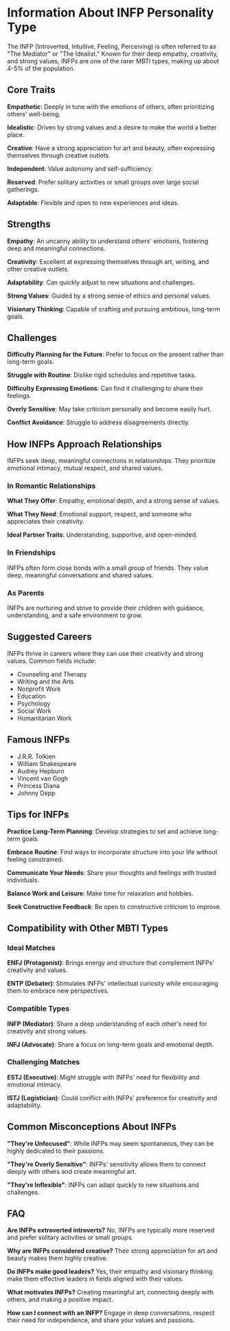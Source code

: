 # Information About INFP Personality Type

The INFP (Introverted, Intuitive, Feeling, Perceiving) is often referred to as "The Mediator" or "The Idealist." Known for their deep empathy, creativity, and strong values, INFPs are one of the rarer MBTI types, making up about 4-5% of the population.

## Core Traits

**Empathetic**: Deeply in tune with the emotions of others, often prioritizing others' well-being.

**Idealistic**: Driven by strong values and a desire to make the world a better place.

**Creative**: Have a strong appreciation for art and beauty, often expressing themselves through creative outlets.

**Independent**: Value autonomy and self-sufficiency.

**Reserved**: Prefer solitary activities or small groups over large social gatherings.

**Adaptable**: Flexible and open to new experiences and ideas.

## Strengths

**Empathy**: An uncanny ability to understand others' emotions, fostering deep and meaningful connections.

**Creativity**: Excellent at expressing themselves through art, writing, and other creative outlets.

**Adaptability**: Can quickly adjust to new situations and challenges.

**Strong Values**: Guided by a strong sense of ethics and personal values.

**Visionary Thinking**: Capable of crafting and pursuing ambitious, long-term goals.

## Challenges

**Difficulty Planning for the Future**: Prefer to focus on the present rather than long-term goals.

**Struggle with Routine**: Dislike rigid schedules and repetitive tasks.

**Difficulty Expressing Emotions**: Can find it challenging to share their feelings.

**Overly Sensitive**: May take criticism personally and become easily hurt.

**Conflict Avoidance**: Struggle to address disagreements directly.

## How INFPs Approach Relationships

INFPs seek deep, meaningful connections in relationships. They prioritize emotional intimacy, mutual respect, and shared values.

### In Romantic Relationships

**What They Offer**: Empathy, emotional depth, and a strong sense of values.

**What They Need**: Emotional support, respect, and someone who appreciates their creativity.

**Ideal Partner Traits**: Understanding, supportive, and open-minded.

### In Friendships

INFPs often form close bonds with a small group of friends. They value deep, meaningful conversations and shared values.

### As Parents

INFPs are nurturing and strive to provide their children with guidance, understanding, and a safe environment to grow.

## Suggested Careers

INFPs thrive in careers where they can use their creativity and strong values. Common fields include:

- Counseling and Therapy
- Writing and the Arts
- Nonprofit Work
- Education
- Psychology
- Social Work
- Humanitarian Work

## Famous INFPs

- J.R.R. Tolkien
- William Shakespeare
- Audrey Hepburn
- Vincent van Gogh
- Princess Diana
- Johnny Depp

## Tips for INFPs

**Practice Long-Term Planning**: Develop strategies to set and achieve long-term goals.

**Embrace Routine**: Find ways to incorporate structure into your life without feeling constrained.

**Communicate Your Needs**: Share your thoughts and feelings with trusted individuals.

**Balance Work and Leisure**: Make time for relaxation and hobbies.

**Seek Constructive Feedback**: Be open to constructive criticism to improve.

## Compatibility with Other MBTI Types

### Ideal Matches

**ENFJ (Protagonist)**: Brings energy and structure that complement INFPs' creativity and values.

**ENTP (Debater)**: Stimulates INFPs' intellectual curiosity while encouraging them to embrace new perspectives.

### Compatible Types

**INFP (Mediator)**: Share a deep understanding of each other's need for creativity and strong values.

**INFJ (Advocate)**: Share a focus on long-term goals and emotional depth.

### Challenging Matches

**ESTJ (Executive)**: Might struggle with INFPs' need for flexibility and emotional intimacy.

**ISTJ (Logistician)**: Could conflict with INFPs' preference for creativity and adaptability.

## Common Misconceptions About INFPs

**"They're Unfocused"**: While INFPs may seem spontaneous, they can be highly dedicated to their passions.

**"They're Overly Sensitive"**: INFPs' sensitivity allows them to connect deeply with others and create meaningful art.

**"They're Inflexible"**: INFPs can adapt quickly to new situations and challenges.

## FAQ

**Are INFPs extroverted introverts?**
No, INFPs are typically more reserved and prefer solitary activities or small groups.

**Why are INFPs considered creative?**
Their strong appreciation for art and beauty makes them highly creative.

**Do INFPs make good leaders?**
Yes, their empathy and visionary thinking make them effective leaders in fields aligned with their values.

**What motivates INFPs?**
Creating meaningful art, connecting deeply with others, and making a positive impact.

**How can I connect with an INFP?**
Engage in deep conversations, respect their need for independence, and share your values and passions.
